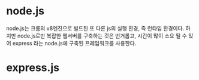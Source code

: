 # node.js

node.js는 크롬의 v8엔진으로 빌드된 또 다른 js의 실행 환경, 즉 런타임 환경이다.
하지만 node.js로만 복잡한 웹서버를 구축하는 것은 번거롭고, 시간이 많이 소요 될 수 있어 express 라는 node.js에 구축된 프레임워크를 사용한다.
# express.js
